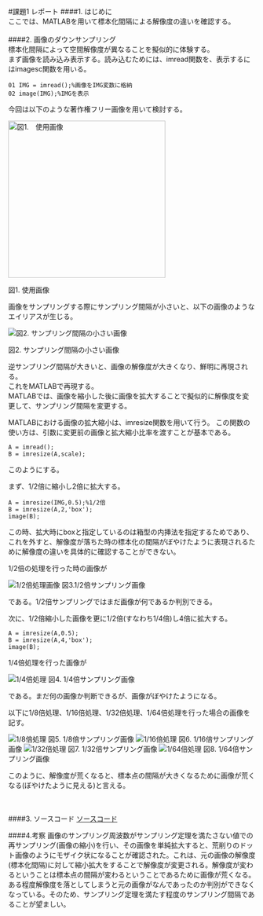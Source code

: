 #課題1 レポート
####1. はじめに  
ここでは、MATLABを用いて標本化間隔による解像度の違いを確認する。
<br><br>
####2. 画像のダウンサンプリング  
標本化間隔によって空間解像度が異なることを擬似的に体験する。  
まず画像を読み込み表示する。読み込むためには、imread関数を、表示するにはimagesc関数を用いる。

    01 IMG = imread();%画像をIMG変数に格納
    02 image(IMG);%IMGを表示

今回は以下のような著作権フリー画像を用いて検討する。  

<img src="./Report_Picture_01/s004_420.jpg" alt="図1.　使用画像" width = 320px>

図1. 使用画像

画像をサンプリングする際にサンプリング間隔が小さいと、以下の画像のようなエイリアスが生じる。

<img src="./Report_Picture_01/1_8.jpg" alt="図2. サンプリング間隔の小さい画像">

図2. サンプリング間隔の小さい画像

逆サンプリング間隔が大きいと、画像の解像度が大きくなり、鮮明に再現される。  
これをMATLABで再現する。  
MATLABでは、画像を縮小した後に画像を拡大することで擬似的に解像度を変更して、サンプリング間隔を変更する。

MATLABにおける画像の拡大縮小は、imresize関数を用いて行う。
この関数の使い方は、引数に変更前の画像と拡大縮小比率を渡すことが基本である。

    A = imread();
    B = imresize(A,scale);

このようにする。

まず、1/2倍に縮小し2倍に拡大する。
	
	A = imresize(IMG,0.5);%1/2倍
	B = imresize(A,2,'box');
	image(B);

この時、拡大時にboxと指定しているのは箱型の内挿法を指定するためであり、これを外すと、解像度が落ちた時の標本化の間隔がぼやけたように表現されるために解像度の違いを具体的に確認することができない。

1/2倍の処理を行った時の画像が

<img src="./Report_Picture_01/1_2.jpg" alt="1/2倍処理画像">  
図3.1/2倍サンプリング画像


である。1/2倍サンプリングではまだ画像が何であるか判別できる。

次に、1/2倍縮小した画像を更に1/2倍(すなわち1/4倍)し4倍に拡大する。
	
	A = imresize(A,0.5);
	B = imresize(A,4,'box');
	image(B);
	
1/4倍処理を行った画像が

<img src="./Report_Picture_01/1_4.jpg" alt="1/4倍処理">  
図4. 1/4倍サンプリング画像

である。まだ何の画像か判断できるが、画像がぼやけたようになる。

以下に1/8倍処理、1/16倍処理、1/32倍処理、1/64倍処理を行った場合の画像を記す。

<img src="./Report_Picture_01/1_8.jpg" alt="1/8倍処理">  
図5. 1/8倍サンプリング画像  
<img src="./Report_Picture_01/1_16.jpg" alt="1/16倍処理">  
図6. 1/16倍サンプリング画像  
<img src="./Report_Picture_01/1_32.jpg" alt="1/32倍処理">  
図7. 1/32倍サンプリング画像  
<img src="./Report_Picture_01/1_64.jpg" alt="1/64倍処理">  
図8. 1/64倍サンプリング画像  

このように、解像度が荒くなると、標本点の間隔が大きくなるために画像が荒くなる(ぼやけたように見える)と言える。


<br><br>
####3. ソースコード
[ソースコード](/Program/Program1.m)

####4.考察
画像のサンプリング周波数がサンプリング定理を満たさない値での再サンプリング(画像の縮小)を行い、その画像を単純拡大すると、荒削りのドット画像のようにモザイク状になることが確認された。これは、元の画像の解像度(標本化間隔)に対して縮小拡大をすることで解像度が変更される。解像度が変わるということは標本点の間隔が変わるということであるために画像が荒くなる。
ある程度解像度を落としてしまうと元の画像がなんであったのか判別ができなくなっている。そのため、サンプリング定理を満たす程度のサンプリング間隔であることが望ましい。
